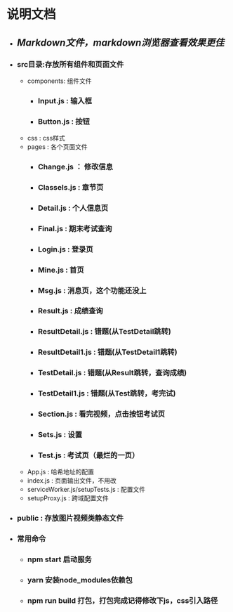 # 说明文档
- ## *Markdown文件，markdown浏览器查看效果更佳*
- ### src目录:存放所有组件和页面文件
    - components: 组件文件
        - ### Input.js : 输入框
        - ### Button.js : 按钮
    - css : css样式
    - pages : 各个页面文件
        - ### Change.js ：  修改信息
        - ### ClasseIs.js : 章节页
        - ### Detail.js : 个人信息页
        - ### Final.js : 期末考试查询
        - ### Login.js : 登录页
        - ### Mine.js : 首页
        - ### Msg.js : 消息页，这个功能还没上
        - ### Result.js : 成绩查询
        - ### ResultDetail.js : 错题(从TestDetail跳转)
        - ### ResultDetail1.js : 错题(从TestDetail1跳转)
        - ### TestDetail.js : 错题(从Result跳转，查询成绩)
        - ### TestDetail1.js : 错题(从Test跳转，考完试)
        - ###  Section.js : 看完视频，点击按钮考试页
        - ### Sets.js : 设置
        - ### Test.js : 考试页（最烂的一页）
    - App.js : 哈希地址的配置
    - index.js : 页面输出文件，不用改
    - serviceWorker.js/setupTests.js : 配置文件
    - setupProxy.js : 跨域配置文件
- ### public : 存放图片视频类静态文件
- ### 常用命令
    - ### npm start  启动服务
    - ### yarn 安装node_modules依赖包
    - ### npm run build 打包，打包完成记得修改下js，css引入路径
